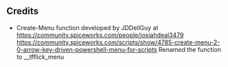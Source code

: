 ## Credits
 
 * Create-Menu function developed by JDDellGuy at https://community.spiceworks.com/people/josiahdeal3479
   https://community.spiceworks.com/scripts/show/4785-create-menu-2-0-arrow-key-driven-powershell-menu-for-scripts
   Renamed the function to __tfflick_menu   